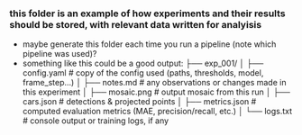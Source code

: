 ### this folder is an example of how experiments and their results should be stored, with relevant data written for analyisis

*  maybe generate this folder each time you run a pipeline (note which pipeline was used)?
*  something like this could be a good output:
├── exp_001/
│   ├── config.yaml           # copy of the config used (paths, thresholds, model, frame_step…)
│   ├── notes.md              # any observations or changes made in this experiment
│   ├── mosaic.png            # output mosaic from this run
│   ├── cars.json             # detections & projected points
│   ├── metrics.json          # computed evaluation metrics (MAE, precision/recall, etc.)
│   └── logs.txt              # console output or training logs, if any
